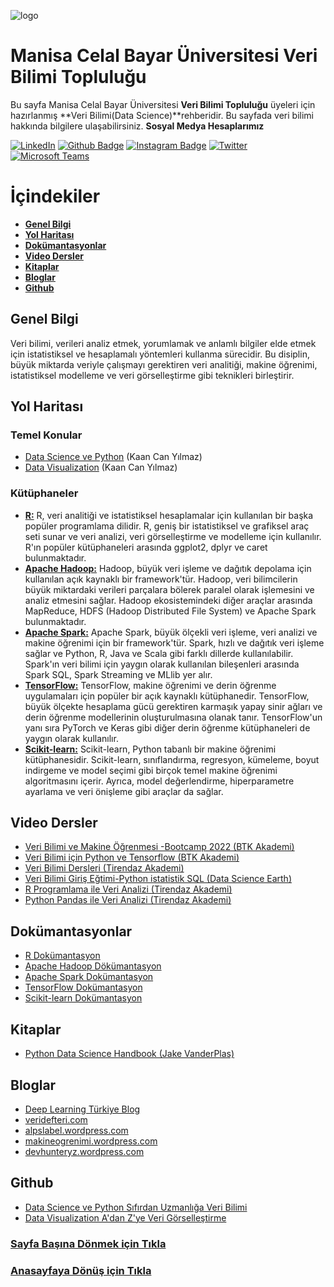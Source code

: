 ![logo](https://i.hizliresim.com/d3py4zd.jpg)
# Manisa Celal Bayar Üniversitesi Veri Bilimi Topluluğu #
Bu sayfa Manisa Celal Bayar Üniversitesi **Veri Bilimi Topluluğu** üyeleri için hazırlanmış **Veri Bilimi(Data Science)**rehberidir.
Bu sayfada veri bilimi hakkında bilgilere ulaşabilirsiniz.
**Sosyal Medya Hesaplarımız**

[![LinkedIn](https://img.shields.io/badge/LinkedIn-%230077B5.svg?&style=flat-square&logo=linkedin&logoColor=white)](https://www.linkedin.com/company/verimcbu/)
[![Github Badge](https://img.shields.io/badge/-Github-000?style=quare&labelColor=000&logo=Github&logoColor=white&link=link)](https://github.com/Veri-Web)
[![Instagram Badge](https://img.shields.io/badge/-Instagram-C13584?style=flat-quare&labelColor=C13584&logo=instagram&logoColor=white&link=link)](https://www.instagram.com/verimcbu/)    [![Twitter](https://img.shields.io/badge/Twitter-%231DA1F2.svg?&style=flat-square&logo=twitter&logoColor=white)](https://twitter.com/verimcbu)[![Microsoft Teams](https://img.shields.io/badge/%20-Microsoft%20Teams-blue)](https://teams.microsoft.com/l/team/19%3a1CRwwN4CIxhszcmwMP21pOHAIIfz5NqqpnHvzTpdggI1%40thread.tacv2/conversations?groupId=43c41ff4-f472-4916-9b28-08e813dc9ed1&tenantId=e21375a3-27e8-43e1-9c27-82155d13eb80)


# İçindekiler

* **[Genel Bilgi](#genel-bilgi)** 
* **[Yol Haritası](#yol-haritası)**
* **[Dokümantasyonlar](#Dokümantasyonlar)**
* **[Video Dersler](#Video-Dersler)**
* **[Kitaplar](#kitaplar)**
* **[Bloglar](#bloglar)**
* **[Github](#github)**

## Genel Bilgi
  Veri bilimi, verileri analiz etmek, yorumlamak ve anlamlı bilgiler elde etmek için istatistiksel ve hesaplamalı yöntemleri kullanma sürecidir. Bu disiplin, büyük miktarda veriyle çalışmayı gerektiren veri analitiği, makine öğrenimi, istatistiksel modelleme ve veri görselleştirme gibi teknikleri birleştirir.
  
 ## Yol Haritası
 ### Temel Konular
 * [Data Science ve Python](https://www.udemy.com/data-science-sfrdan-uzmanlga-veri-bilimi-2/) (Kaan Can Yılmaz)
 * [Data Visualization](https://www.udemy.com/data-visualization-adan-zye-veri-gorsellestirme-3/) (Kaan Can Yılmaz)
 ### Kütüphaneler
 * **[R:](https://www.rdocumentation.org/)** R, veri analitiği ve istatistiksel hesaplamalar için kullanılan bir başka popüler programlama dilidir. R, geniş bir istatistiksel ve grafiksel araç seti sunar ve veri analizi, veri görselleştirme ve modelleme için kullanılır. R'ın popüler kütüphaneleri arasında ggplot2, dplyr ve caret bulunmaktadır.
 *  **[Apache Hadoop:](https://hadoop.apache.org/docs/current/)** Hadoop, büyük veri işleme ve dağıtık depolama için kullanılan açık kaynaklı bir framework'tür. Hadoop, veri bilimcilerin büyük miktardaki verileri parçalara bölerek paralel olarak işlemesini ve analiz etmesini sağlar. Hadoop ekosistemindeki diğer araçlar arasında MapReduce, HDFS (Hadoop Distributed File System) ve Apache Spark bulunmaktadır.
 *  **[Apache Spark:](https://spark.apache.org/documentation.html)** Apache Spark, büyük ölçekli veri işleme, veri analizi ve makine öğrenimi için bir framework'tür. Spark, hızlı ve dağıtık veri işleme sağlar ve Python, R, Java ve Scala gibi farklı dillerde kullanılabilir. Spark'ın veri bilimi için yaygın olarak kullanılan bileşenleri arasında Spark SQL, Spark Streaming ve MLlib yer alır.
 *  **[TensorFlow:](https://www.tensorflow.org/api_docs)** TensorFlow, makine öğrenimi ve derin öğrenme uygulamaları için popüler bir açık kaynaklı kütüphanedir. TensorFlow, büyük ölçekte hesaplama gücü gerektiren karmaşık yapay sinir ağları ve derin öğrenme modellerinin oluşturulmasına olanak tanır. TensorFlow'un yanı sıra PyTorch ve Keras gibi diğer derin öğrenme kütüphaneleri de yaygın olarak kullanılır.
 *  **[Scikit-learn:](https://scikit-learn.org/stable/index.html)** Scikit-learn, Python tabanlı bir makine öğrenimi kütüphanesidir. Scikit-learn, sınıflandırma, regresyon, kümeleme, boyut indirgeme ve model seçimi gibi birçok temel makine öğrenimi algoritmasını içerir. Ayrıca, model değerlendirme, hiperparametre ayarlama ve veri önişleme gibi araçlar da sağlar.

## Video Dersler
* [Veri Bilimi ve Makine Öğrenmesi -Bootcamp 2022 (BTK Akademi)](https://www.btkakademi.gov.tr/portal/course/veri-bilimi-ve-makine-ogrenmesi-atolyesi-bootcamp-2022-19100)
* [Veri Bilimi için Python ve Tensorflow (BTK Akademi)](https://www.btkakademi.gov.tr/portal/course/veri-bilimi-icin-python-ve-tensorflow-11705)
* [Veri Bilimi Dersleri (Tirendaz Akademi)](https://youtube.com/playlist?list=PLfMRLSpipmftNAJQjpSWLEPAC6UMf_3iE)
* [Veri Bilimi Giriş Eğtimi-Python istatistik SQL (Data Science Earth)](https://youtube.com/playlist?list=PLFPoldtY4Izf1ieUxIs8-bmQW-ci7Pn7t)
* [R Programlama ile Veri Analizi (Tirendaz Akademi)](https://youtube.com/playlist?list=PLfMRLSpipmfsI_H_2fLG-2fU0xIgXZFr5)
* [Python Pandas ile Veri Analizi (Tirendaz Akademi)](https://youtube.com/playlist?list=PLfMRLSpipmfsLoyO-deGWkJ0RAQf9gU20)

## Dokümantasyonlar
* [R Dokümantasyon](https://www.rdocumentation.org/)
* [Apache Hadoop Dökümantasyon](https://hadoop.apache.org/docs/current/)
* [Apache Spark Dokümantasyon](https://spark.apache.org/documentation.html)
* [TensorFlow Dokümantasyon](https://www.tensorflow.org/api_docs)
* [Scikit-learn Dokümantasyon](https://scikit-learn.org/stable/index.html)

## Kitaplar
* [Python Data Science Handbook (Jake VanderPlas)](https://jakevdp.github.io/PythonDataScienceHandbook/)

## Bloglar
* [Deep Learning Türkiye Blog](http://medium.com/deep-learning-turkiye)
* [veridefteri.com](http://veridefteri.com/)
* [alpslabel.wordpress.com](https://alpslabel.wordpress.com//)
* [makineogrenimi.wordpress.com](https://makineogrenimi.wordpress.com)
* [devhunteryz.wordpress.com](https://devhunteryz.wordpress.com)

## Github
* [Data Science ve Python Sıfırdan Uzmanlığa Veri Bilimi](https://github.com/dataiteam/7-ADIMLIK-YAPAY-ZEKA-YOLCULUGU/tree/master/Data%20Science%20ve%20Python%20S%C4%B1f%C4%B1rdan%20Uzmanl%C4%B1%C4%9Fa%20Veri%20Bilimi%20(2))
* [Data Visualization A'dan Z'ye Veri Görselleştirme](https://github.com/dataiteam/7-ADIMLIK-YAPAY-ZEKA-YOLCULUGU/tree/master/Data%20Visualization%20A'dan%20Z'ye%20Veri%20G%C3%B6rselle%C5%9Ftirme%20(3))

### [Sayfa Başına Dönmek için Tıkla](#İçindekiler)
### [Anasayfaya Dönüş için Tıkla](https://github.com/Furk4nBulut/Veri-Billimi-Toplulugu-Rehber)
